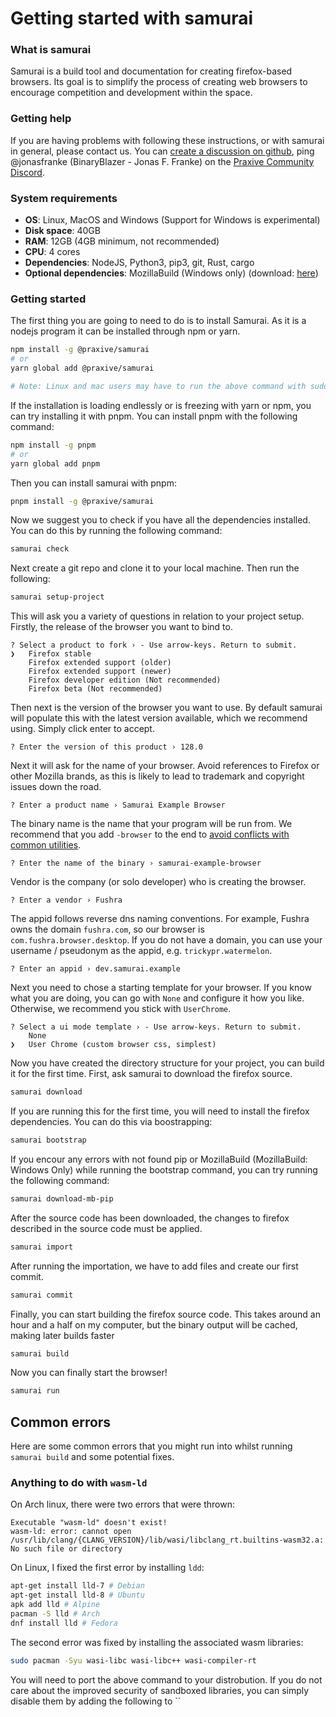# Getting started with samurai

### What is samurai

Samurai is a build tool and documentation for creating firefox-based browsers. Its goal is to simplify the process of creating web browsers to encourage competition and development within the space.

### Getting help

If you are having problems with following these instructions, or with samurai in general, please contact us. You can [create a discussion on github](https://github.com/PraxiveSoftware/samurai/discussions/new), ping @jonasfranke (BinaryBlazer - Jonas F. Franke) on the [Praxive Community Discord](https://discord.gg/praxive).

### System requirements

- **OS**: Linux, MacOS and Windows (Support for Windows is experimental)
- **Disk space**: 40GB
- **RAM**: 12GB (4GB minimum, not recommended)
- **CPU**: 4 cores
- **Dependencies**: NodeJS, Python3, pip3, git, Rust, cargo
- **Optional dependencies**: MozillaBuild (Windows only) (download: [here](https://ftp.mozilla.org/pub/mozilla/libraries/win32/MozillaBuildSetup-Latest.exe))

### Getting started

The first thing you are going to need to do is to install Samurai. As it is a nodejs program it can be installed through npm or yarn.

```sh
npm install -g @praxive/samurai
# or
yarn global add @praxive/samurai

# Note: Linux and mac users may have to run the above command with sudo
```

If the installation is loading endlessly or is freezing with yarn or npm, you can try installing it with pnpm. You can install pnpm with the following command:

```sh
npm install -g pnpm
# or
yarn global add pnpm
```

Then you can install samurai with pnpm:

```sh
pnpm install -g @praxive/samurai
```

Now we suggest you to check if you have all the dependencies installed. You can do this by running the following command:

```sh
samurai check
```

Next create a git repo and clone it to your local machine. Then run the following:

```sh
samurai setup-project
```

This will ask you a variety of questions in relation to your project setup. Firstly, the release of the browser you want to bind to.

```
? Select a product to fork › - Use arrow-keys. Return to submit.
❯   Firefox stable
    Firefox extended support (older)
    Firefox extended support (newer)
    Firefox developer edition (Not recommended)
    Firefox beta (Not recommended)
```

Then next is the version of the browser you want to use. By default samurai will populate this with the latest version available, which we recommend using. Simply click enter to accept.

```
? Enter the version of this product › 128.0
```

Next it will ask for the name of your browser. Avoid references to Firefox or other Mozilla brands, as this is likely to lead to trademark and copyright issues down the road.

```
? Enter a product name › Samurai Example Browser
```

The binary name is the name that your program will be run from. We recommend that you add `-browser` to the end to [avoid conflicts with common utilities](https://github.com/dothq/browser/issues/604).

```
? Enter the name of the binary › samurai-example-browser
```

Vendor is the company (or solo developer) who is creating the browser.

```
? Enter a vendor › Fushra
```

The appid follows reverse dns naming conventions. For example, Fushra owns the domain `fushra.com`, so our browser is `com.fushra.browser.desktop`. If you do not have a domain, you can use your username / pseudonym as the appid, e.g. `trickypr.watermelon`.

```
? Enter an appid › dev.samurai.example
```

Next you need to chose a starting template for your browser. If you know what you are doing, you can go with `None` and configure it how you like. Otherwise, we recommend you stick with `UserChrome`.

```
? Select a ui mode template › - Use arrow-keys. Return to submit.
    None
❯   User Chrome (custom browser css, simplest)
```

Now you have created the directory structure for your project, you can build it for the first time. First, ask samurai to download the firefox source.

```sh
samurai download
```

If you are running this for the first time, you will need to install the firefox dependencies. You can do this via boostrapping:

```sh
samurai bootstrap
```

If you encour any errors with not found pip or MozillaBuild (MozillaBuild: Windows Only) while running the bootstrap command, you can try running the following command:

```sh
samurai download-mb-pip
```

After the source code has been downloaded, the changes to firefox described in the source code must be applied.

```sh
samurai import
```

After running the importation, we have to add files and create our first commit.

```sh
samurai commit
```

Finally, you can start building the firefox source code. This takes around an hour and a half on my computer, but the binary output will be cached, making later builds faster

```sh
samurai build
```

Now you can finally start the browser!

```sh
samurai run
```

## Common errors

Here are some common errors that you might run into whilst running `samurai build` and some potential fixes.

### Anything to do with `wasm-ld`

On Arch linux, there were two errors that were thrown:

```
Executable "wasm-ld" doesn't exist!
wasm-ld: error: cannot open /usr/lib/clang/{CLANG_VERSION}/lib/wasi/libclang_rt.builtins-wasm32.a: No such file or directory
```

On Linux, I fixed the first error by installing `ldd`:

```sh
apt-get install lld-7 # Debian
apt-get install lld-8 # Ubuntu
apk add lld # Alpine
pacman -S lld # Arch
dnf install lld # Fedora
```

The second error was fixed by installing the associated wasm libraries:

```sh
sudo pacman -Syu wasi-libc wasi-libc++ wasi-compiler-rt
```

You will need to port the above command to your distrobution. If you do not care about the improved security of sandboxed libraries, you can simply disable them by adding the following to ``
